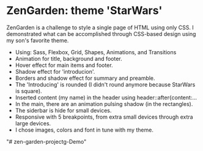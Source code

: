 # ZenGarden: theme 'StarWars'
ZenGarden is a challenge to style a single page of HTML using only CSS.
I demonstrated what can be accomplished through CSS-based design using my son's favorite theme.
 * Using: Sass, Flexbox, Grid, Shapes, Animations, and Transitions
 * Animation for title, background and footer.
 * Hover effect for main items and footer.
 * Shadow effect for 'introducion'.
 * Borders and shadow effect for summary and preamble.
 * The 'Introducing' is rounded (I didn't round anymore because StarWars is square).
 * Inserted content (my name) in the header using header::after{content:...
 * In the main, there are an animation pulsing shadow (in the rectangles).
 * The siderbar is hide for small devices.
 * Responsive with 5 breakpoints, from extra small devices through extra large devices.
 * I chose images, colors and font in tune with my theme.




"# zen-garden-projectg-Demo" 
